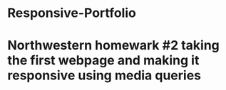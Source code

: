 # Responsive-Portfolio
# Northwestern homewark #2 taking the first webpage and making it responsive using media queries
